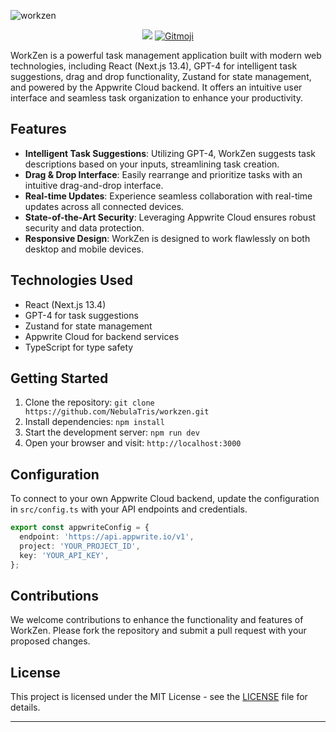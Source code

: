 
![workzen](https://github.com/NebulaTris/workzen/assets/94922914/a6deee42-0701-4d68-8c5c-5ffa4a6bd735)
<p align="center">
<img src="https://img.shields.io/badge/Project%20Status-WIP-blue.svg">
<a href="https://gitmoji.dev">
  <img
    src="https://img.shields.io/badge/gitmoji-%20😜%20😍-FFDD67.svg?style=flat-square"
    alt="Gitmoji"
  />
</a></img>
</p>

WorkZen is a powerful task management application built with modern web technologies, including React (Next.js 13.4), GPT-4 for intelligent task suggestions, drag and drop functionality, Zustand for state management, and powered by the Appwrite Cloud backend. It offers an intuitive user interface and seamless task organization to enhance your productivity.

## Features

- **Intelligent Task Suggestions**: Utilizing GPT-4, WorkZen suggests task descriptions based on your inputs, streamlining task creation.
- **Drag & Drop Interface**: Easily rearrange and prioritize tasks with an intuitive drag-and-drop interface.
- **Real-time Updates**: Experience seamless collaboration with real-time updates across all connected devices.
- **State-of-the-Art Security**: Leveraging Appwrite Cloud ensures robust security and data protection.
- **Responsive Design**: WorkZen is designed to work flawlessly on both desktop and mobile devices.

## Technologies Used

- React (Next.js 13.4)
- GPT-4 for task suggestions
- Zustand for state management
- Appwrite Cloud for backend services
- TypeScript for type safety

## Getting Started

1. Clone the repository: `git clone https://github.com/NebulaTris/workzen.git`
2. Install dependencies: `npm install`
3. Start the development server: `npm run dev`
4. Open your browser and visit: `http://localhost:3000`

## Configuration

To connect to your own Appwrite Cloud backend, update the configuration in `src/config.ts` with your API endpoints and credentials.

```typescript
export const appwriteConfig = {
  endpoint: 'https://api.appwrite.io/v1',
  project: 'YOUR_PROJECT_ID',
  key: 'YOUR_API_KEY',
};
```

## Contributions

We welcome contributions to enhance the functionality and features of WorkZen. Please fork the repository and submit a pull request with your proposed changes.

## License

This project is licensed under the MIT License - see the [LICENSE](LICENSE) file for details.

---
